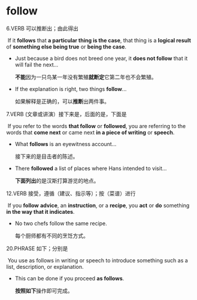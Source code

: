 # follow

6.VERB 可以推断出；由此得出

​	If it **follows** that **a particular thing is the case**, that thing is a **logical result** of **something else being true** or **being the case**.

- Just because a bird does not breed one year, it **does not follow** that it will fail the next...

  **不能**因为一只鸟某一年没有繁殖**就断定**它第二年也不会繁殖。

- If the explanation is right, two things **follow**...

  如果解释是正确的，可以**推断**出两件事。

7.VERB (文章或讲演）接下来是，后面的是，下面是

​	If you refer to the words **that follow** or **followed**, you are referring to the words that **come next** or came next **in a piece of writing** or **speech**.

- What **follows** is an eyewitness account...

  接下来的是目击者的陈述。

- There **followed** a list of places where Hans intended to visit...

  **下面列出**的是汉斯打算游览的地点。

12.VERB 接受，遵循（建议、指示等）；按（菜谱）进行

​	If you **follow** **advice**, an **instruction**, or a **recipe**, you **act** or **do** something **in the way that it indicates**.

- No two chefs follow the same recipe.

  每个厨师都有不同的烹饪方式。

20.PHRASE 如下；分别是

​	You use as follows in writing or speech to introduce something such as a list, description, or explanation.

- This can be done if you proceed **as follows**.

  **按照如下**操作即可完成。





































